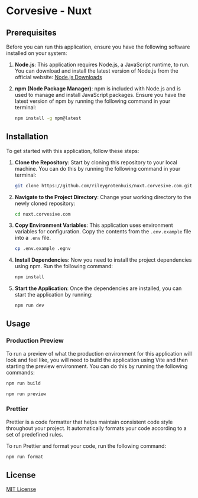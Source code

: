 # Corvesive - Nuxt

## Prerequisites

Before you can run this application, ensure you have the following software installed on your system:

1. **Node.js**: This application requires Node.js, a JavaScript runtime, to run. You can download and install the latest version of Node.js from the official website: [Node.js Downloads](https://nodejs.org/)

2. **npm (Node Package Manager)**: npm is included with Node.js and is used to manage and install JavaScript packages. Ensure you have the latest version of npm by running the following command in your terminal:

   ```bash
   npm install -g npm@latest
   ```

## Installation

To get started with this application, follow these steps:

1. **Clone the Repository**: Start by cloning this repository to your local machine. You can do this by running the following command in your terminal:

   ```bash
   git clone https://github.com/rileygrotenhuis/nuxt.corvesive.com.git
   ```

2. **Navigate to the Project Directory**: Change your working directory to the newly cloned repository:

   ```bash
   cd nuxt.corvesive.com
   ```

3. **Copy Environment Variables**: This application uses environment variables for configuration. Copy the contents from the `.env.example` file into a `.env` file.

   ```bash
   cp .env.example .egnv
   ```

4. **Install Dependencies**: Now you need to install the project dependencies using npm. Run the following command:

   ```bash
   npm install
   ```

5. **Start the Application**: Once the dependencies are installed, you can start the application by running:

   ```bash
   npm run dev
   ```

## Usage

### Production Preview

To run a preview of what the production environment for this application will look and feel like, you will need to build the application using Vite and then starting the preview environment. You can do this by running the following commands:

```bash
npm run build

npm run preview
```

### Prettier

Prettier is a code formatter that helps maintain consistent code style throughout your project. It automatically formats your code according to a set of predefined rules.

To run Prettier and format your code, run the following command:

```bash
npm run format
```

## License

[MIT License](LICENSE.txt)
